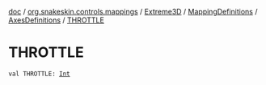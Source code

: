 [doc](../../../../index.md) / [org.snakeskin.controls.mappings](../../../index.md) / [Extreme3D](../../index.md) / [MappingDefinitions](../index.md) / [AxesDefinitions](index.md) / [THROTTLE](./-t-h-r-o-t-t-l-e.md)

# THROTTLE

`val THROTTLE: `[`Int`](https://kotlinlang.org/api/latest/jvm/stdlib/kotlin/-int/index.html)